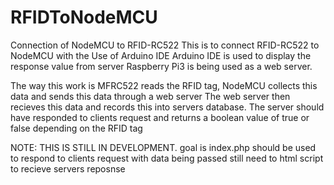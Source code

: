 # RFIDToNodeMCU
Connection of NodeMCU to RFID-RC522
This is to connect RFID-RC522 to NodeMCU with the Use of Arduino IDE
Arduino IDE is used to display the response value from server
Raspberry Pi3 is being used as a web server.

The way this work is MFRC522 reads the RFID tag, 
NodeMCU collects this data and sends this data through a web server
The web server then recieves this data and records this into servers 
database. The server should have responded to clients request and
returns a boolean value of true or false depending on the RFID tag

NOTE: THIS IS STILL IN DEVELOPMENT. goal is index.php should be used
to respond to clients request with data being passed still need to 
html script to recieve servers reposnse
